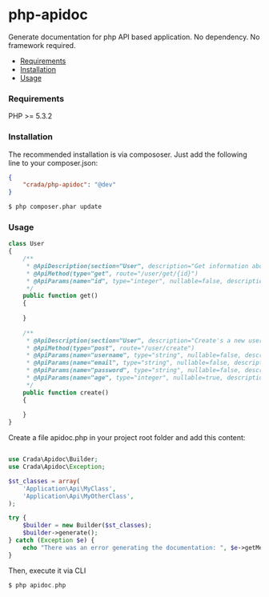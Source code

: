 php-apidoc
==========

Generate documentation for php API based application. No dependency. No framework required.

* [Requirements](#requirements)
* [Installation](#installation)
* [Usage](#usage)

### <a id="requirements"></a>Requirements

PHP >= 5.3.2

### <a id="installation"></a>Installation

The recommended installation is via compososer. Just add the following line to your composer.json:

```json
{
    "crada/php-apidoc": "@dev"
}
```

```bash
$ php composer.phar update
```
### <a id="usage"></a>Usage

```php
class User
{
    /**
     * @ApiDescription(section="User", description="Get information about user")
     * @ApiMethod(type="get", route="/user/get/{id}")
     * @ApiParams(name="id", type="integer", nullable=false, description="User id")
     */
    public function get()
    {
    
    }
    
    /**
     * @ApiDescription(section="User", description="Create's a new user")
     * @ApiMethod(type="post", route="/user/create")
     * @ApiParams(name="username", type="string", nullable=false, description="Username")
     * @ApiParams(name="email", type="string", nullable=false, description="Email")
     * @ApiParams(name="password", type="string", nullable=false, description="Password")
     * @ApiParams(name="age", type="integer", nullable=true, description="Age")
     */
    public function create()
    {
    
    }    
}
```

Create a file apidoc.php in your project root folder and add this content:


```php

use Crada\Apidoc\Builder;
use Crada\Apidoc\Exception;

$st_classes = array(
    'Application\Api\MyClass',
    'Application\Api\MyOtherClass',
);

try {
    $builder = new Builder($st_classes);
    $builder->generate();
} catch (Exception $e) {
    echo "There was an error generating the documentation: ", $e->getMessage();
}

```

Then, execute it via CLI

```php
$ php apidoc.php
```






